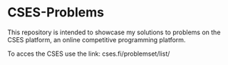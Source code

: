# CSES-Problems

This repository is intended to showcase my solutions to problems on the CSES platform, an online competitive programming platform.

To acces the CSES use the link: cses.fi/problemset/list/
